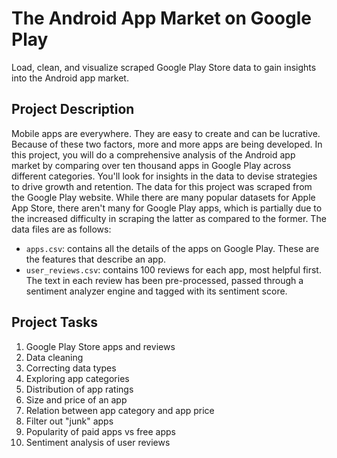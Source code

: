 # The Android App Market on Google Play

Load, clean, and visualize scraped Google Play Store data to gain insights into the Android app market.

## Project Description

Mobile apps are everywhere. They are easy to create and can be lucrative. Because of these two factors, more and more apps are being developed. In this project, you will do a comprehensive analysis of the Android app market by comparing over ten thousand apps in Google Play across different categories. You'll look for insights in the data to devise strategies to drive growth and retention. The data for this project was scraped from the Google Play website. While there are many popular datasets for Apple App Store, there aren't many for Google Play apps, which is partially due to the increased difficulty in scraping the latter as compared to the former. The data files are as follows:

* ``apps.csv``: contains all the details of the apps on Google Play. These are the features that describe an app.
* ``user_reviews.csv``: contains 100 reviews for each app, most helpful first. The text in each review has been pre-processed, passed through a sentiment analyzer engine and tagged with its sentiment score.

## Project Tasks

1. Google Play Store apps and reviews
2. Data cleaning
3. Correcting data types
4. Exploring app categories
5. Distribution of app ratings
6. Size and price of an app
7. Relation between app category and app price
8. Filter out "junk" apps
9. Popularity of paid apps vs free apps
10. Sentiment analysis of user reviews